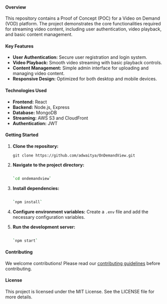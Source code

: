 #### Overview

This repository contains a Proof of Concept (POC) for a Video on Demand (VOD) platform. The project demonstrates the core functionalities required for streaming video content, including user authentication, video playback, and basic content management.

#### Key Features

- **User Authentication:** Secure user registration and login system.
- **Video Playback:** Smooth video streaming with basic playback controls.
- **Content Management:** Simple admin interface for uploading and managing video content.
- **Responsive Design:** Optimized for both desktop and mobile devices.

#### Technologies Used

- **Frontend:** React
- **Backend:** Node.js, Express
- **Database:** MongoDB
- **Streaming:** AWS S3 and CloudFront
- **Authentication:** JWT

#### Getting Started

1.  **Clone the repository:**

    `git clone https://github.com/adwaitya/OnDemandView.git`

2.  **Navigate to the project directory:**

    ```bash

    `cd ondemandview`

3.  **Install dependencies:**

    ```bash

    `npm install`

4.  **Configure environment variables:** Create a `.env` file and add the necessary configuration variables.
5.  **Run the development server:**
    ```bash

    `npm start`

#### Contributing

We welcome contributions! Please read our [contributing guidelines](CONTRIBUTING.md) before contributing.

#### License

This project is licensed under the MIT License. See the LICENSE file for more details.

